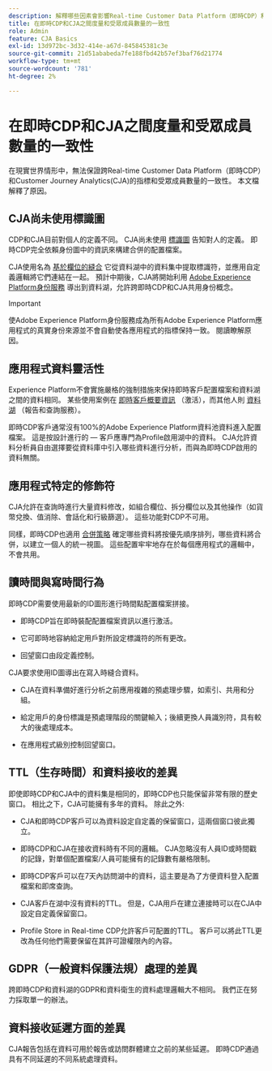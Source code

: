 ```yaml
---
description: 解釋哪些因素會影響Real-time Customer Data Platform（即時CDP）和CJA之間的指標一致性和受眾成員數量。
title: 在即時CDP和CJA之間度量和受眾成員數量的一致性
role: Admin
feature: CJA Basics
exl-id: 13d972bc-3d32-414e-a67d-845845381c3e
source-git-commit: 21d51ababeda7fe188fbd42b57ef3baf76d21774
workflow-type: tm+mt
source-wordcount: '781'
ht-degree: 2%

---
```



# 在即時CDP和CJA之間度量和受眾成員數量的一致性

在現實世界情形中，無法保證跨Real-time Customer Data Platform（即時CDP）和Customer Journey Analytics(CJA)的指標和受眾成員數量的一致性。 本文檔解釋了原因。

## CJA尚未使用標識圖

CDP和CJA目前對個人的定義不同。 CJA尚未使用 [標識圖](https://experienceleague.adobe.com/docs/experience-platform/identity/home.html?lang=zh-Hant) 告知對人的定義。 即時CDP完全依賴身份圖中的資訊來構建合併的配置檔案。

CJA使用名為 [基於欄位的縫合](/help/connections/cca/overview.md) 它從資料湖中的資料集中提取標識符，並應用自定義邏輯將它們連結在一起。 預計中期後，CJA將開始利用 [Adobe Experience Platform身份服務](https://experienceleague.adobe.com/docs/experience-platform/identity/home.html?lang=en) 導出到資料湖，允許跨即時CDP和CJA共用身份概念。

>[!IMPORTANT]
>
>使Adobe Experience Platform身份服務成為所有Adobe Experience Platform應用程式的真實身份來源並不會自動使各應用程式的指標保持一致。 閱讀瞭解原因。

## 應用程式資料靈活性

Experience Platform不會實施嚴格的強制措施來保持即時客戶配置檔案和資料湖之間的資料相同。 某些使用案例在 [即時客戶概要資訊](https://experienceleague.adobe.com/docs/experience-platform/rtcdp/profile/profile-overview.html?lang=en) （激活），而其他人則 [資料湖](https://business.adobe.com/blog/basics/data-lake) （報告和查詢服務）。

即時CDP客戶通常沒有100%的Adobe Experience Platform資料池資料進入配置檔案。 這是按設計進行的 — 客戶應專門為Profile啟用湖中的資料。 CJA允許資料分析員自由選擇要從資料庫中引入哪些資料進行分析，而與為即時CDP啟用的資料無關。

## 應用程式特定的修飾符

CJA允許在查詢時進行大量資料修改，如組合欄位、拆分欄位以及其他操作（如貨幣兌換、值消除、會話化和行級篩選）。 這些功能對CDP不可用。

同樣，即時CDP也適用 [合併策略](https://experienceleague.adobe.com/docs/experience-platform/profile/merge-policies/overview.html?lang=en) 確定哪些資料將按優先順序排列，哪些資料將合併，以建立一個人的統一視圖。 這些配置牢牢地存在於每個應用程式的邏輯中，不會共用。

## 讀時間與寫時間行為

即時CDP需要使用最新的ID圖形進行時間點配置檔案拼接。

* 即時CDP旨在即時裝配配置檔案資訊以進行激活。

* 它可即時地容納給定用戶對所設定標識符的所有更改。

* 回望窗口由段定義控制。

CJA要求使用ID圖導出在寫入時縫合資料。

* CJA在資料準備好進行分析之前應用複雜的預處理步驟，如索引、共用和分組。

* 給定用戶的身份標識是預處理階段的關鍵輸入；後續更換人員識別符，具有較大的後處理成本。

* 在應用程式級別控制回望窗口。

## TTL（生存時間）和資料接收的差異

即使即時CDP和CJA中的資料集是相同的，即時CDP也只能保留非常有限的歷史窗口。 相比之下，CJA可能擁有多年的資料。 除此之外:

* CJA和即時CDP客戶可以為資料設定自定義的保留窗口，這兩個窗口彼此獨立。

* 即時CDP和CJA在接收資料時有不同的邏輯。 CJA忽略沒有人員ID或時間戳的記錄，對單個配置檔案/人員可能擁有的記錄數有嚴格限制。

* 即時CDP客戶可以在7天內訪問湖中的資料，這主要是為了方便資料登入配置檔案和即席查詢。

* CJA客戶在湖中沒有資料的TTL。 但是，CJA用戶在建立連接時可以在CJA中設定自定義保留窗口。

* Profile Store in Real-time CDP允許客戶可配置的TTL。 客戶可以將此TTL更改為任何他們需要保留在其許可證權限內的內容。

## GDPR（一般資料保護法規）處理的差異

跨即時CDP和資料湖的GDPR和資料衛生的資料處理邏輯大不相同。 我們正在努力採取單一的辦法。

## 資料接收延遲方面的差異

CJA報告包括在資料可用於報告或訪問群體建立之前的某些延遲。 即時CDP通過具有不同延遲的不同系統處理資料。
